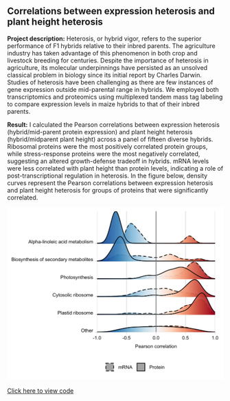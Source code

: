 ## Correlations between expression heterosis and plant height heterosis

**Project description:** Heterosis, or hybrid vigor, refers to the superior performance of F1 hybrids relative to their inbred parents. The agriculture industry has taken advantage of this phenomenon in both crop and livestock breeding for centuries. Despite the importance of heterosis in agriculture, its molecular underpinnings have persisted as an unsolved classical problem in biology since its initial report by Charles Darwin. Studies of heterosis have been challenging as there are few instances of gene expression outside mid-parental range in hybrids. We employed both transcriptomics and proteomics using multiplexed tandem mass tag labeling to compare expression levels in maize hybrids to that of their inbred parents.

**Result:** I calculated the Pearson correlations between expression heterosis (hybrid/mid-parent protein expression) and plant height heterosis (hybrid/midparent plant height) across a panel of fifteen diverse hybrids. Ribosomal proteins were the most positively correlated protein groups, while stress-response proteins were the most negatively correlated, suggesting an altered growth-defense tradeoff in hybrids. mRNA levels were less correlated with plant height than protein levels, indicating a role of post-transcriptional regulation in heterosis. In the figure below, density curves represent the Pearson correlations between expression heterosis and plant height heterosis for groups of proteins that were significantly correlated.

<img src="images/correlations3.jpg?raw=true"/>

[Click here to view code](https://github.com/devonbirdseye/HeterosisManuscript/blob/master/DataAnalyses.Rmd)
